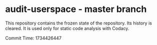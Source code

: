 # audit-userspace - master branch

This repository contains the frozen state of the repository.
Its history is cleared. It is used only for static code
analysis with Codacy.

Commit Time: 1734426447